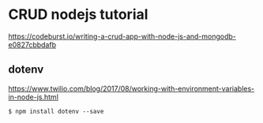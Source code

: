 # CRUD nodejs tutorial

https://codeburst.io/writing-a-crud-app-with-node-js-and-mongodb-e0827cbbdafb

## dotenv

https://www.twilio.com/blog/2017/08/working-with-environment-variables-in-node-js.html

```
$ npm install dotenv --save
```
